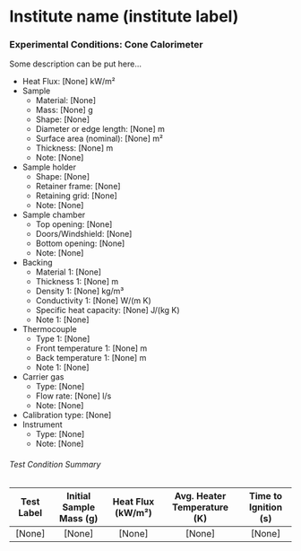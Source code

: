 # Institute name (institute label)

### Experimental Conditions: Cone Calorimeter
Some description can be put here...


* Heat Flux: [None] kW/m²
* Sample
  - Material: [None]
  - Mass: [None] g
  - Shape: [None]
  - Diameter or edge length: [None] m
  - Surface area (nominal): [None] m²
  - Thickness: [None] m
  - Note: [None]
* Sample holder
  - Shape: [None]
  - Retainer frame: [None]
  - Retaining grid: [None]
  - Note: [None]
* Sample chamber
  - Top opening: [None]
  - Doors/Windshield: [None]
  - Bottom opening: [None]
  - Note: [None]
* Backing
  - Material 1: [None]
  - Thickness 1: [None] m
  - Density 1: [None] kg/m³
  - Conductivity 1: [None] W/(m K)
  - Specific heat capacity: [None] J/(kg K)
  - Note 1: [None]
* Thermocouple
  - Type 1: [None]
  - Front temperature 1: [None] m
  - Back temperature 1: [None] m
  - Note 1: [None]
* Carrier gas
  - Type: [None]
  - Flow rate: [None] l/s
  - Note: [None]
* Calibration type: [None]
* Instrument
  - Type: [None]
  - Note: [None]

###### Test Condition Summary

| Test Label | Initial Sample Mass (g) | Heat Flux (kW/m²) | Avg. Heater Temperature (K) | Time to Ignition (s) |
|:------:|:------:|:------:|:------:|:------:|
| [None] | [None] | [None] | [None] | [None] |
